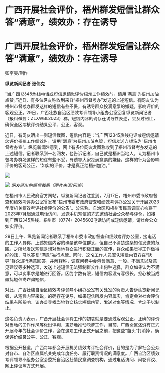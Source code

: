 # 广西开展社会评价，梧州群发短信让群众答“满意”，绩效办：存在诱导

# 广西开展社会评价，梧州群发短信让群众答“满意”，绩效办：存在诱导

张李昊/制作

**纵览新闻记者 张伟克**

“当广西12345热线电话或短信邀请您评价梧州工作绩效时，请用‘满意’为梧州加油点赞。”近日，有多位网友称收到来自“梧州市督考办”发送的上述短信。有网友认为梧州市督考办群发这样的短信有些不妥，有诱导群众投满意票的嫌疑，影响评价的客观公正。29日，广西壮族自治区绩效考评领导小组办公室回复纵览新闻记者（报料微信：ZLXWBL2023）称，短信内容的确存在诱导性表述，会及时制止，确保全区考核评价结果公平、公正、客观。

近日，有网友晒出一则短信截图，短信内容是：当广西12345热线电话或短信邀请您评价梧州工作绩效时，请用“满意”为梧州加油点赞，短信发送方标注为“梧州市督考办宣”。纵览新闻注意到，网上有多位网友发图称收到了梧州市督考办发送的上述短信。记者联系到一名网友，他告诉记者，自己就是梧州当地人，认为梧州市督考办群发这样的短信有些不妥，有诱导大家投满意票的嫌疑，这样的行为会影响评价的客观公正，“如实的评价，才是真正给梧州加油。”

![](https://inews.gtimg.com/om_bt/O8Dl3AcB2_oDqFWr74-kSBjGLSE-6w9wRlujvApB18CFgAA/1000)

![](https://inews.gtimg.com/om_bt/OOT3zLsNCdkd7LTeQoUC0z8fD3hAtvBZC0NcuIAop3wWsAA/1000)
_网友晒出的短信截图（图片来源/网络）_

在梧州市人民政府官方网站，纵览新闻记者注意到，7月17日，梧州市委市政府督查和绩效考评办公室曾发布“梧州市委市政府督查和绩效考评办公室关于开展2023年度机关绩效考评社会评价的公告”。公告称，自治区和梧州市民意调查机构将于2023年7月起通过电话访问、发送手机短信的方式邀请社会公众参与评价，如接到广西12345热线、梧州市（0774）2045602电话访问或短信邀请，请社会公众如实评价。

29日上午，纵览新闻记者联系了梧州市委市政府督查和绩效考评办公室，接电话的工作人员称，上述短信内容的确是该单位群发，但自己不清楚这条短信发送的范围。之所以发送短信是想对当地群众进行积极正面的宣传，群众如果觉得工作做得好的话，可以答复“满意”进行点赞。同时，这名工作人员否认短信内容存在“诱导”群众进行满意回答，并解释称，调查问卷中会包含满意、一般、不满意以及意见建议等多种选项，发送上述短信无法强制群众作出何种选择，群众如果认为不满意，可以实事求是地进行回答。因为字数有限，短信内容没有写很长，担心被当成骚扰短信或诈骗短信，

对此，广西壮族自治区绩效考评领导小组办公室有关处室的负责人告诉纵览新闻记者，从短信内容来说，的确存在诱导，如果短信所发内容属实，肯定会对社会评价结果有所影响，该办会寻找当地群众核实短信内容、发送对象等情况，肯定予以制止。

这名负责人表示，广西开展社会评价工作的初衷就是要通过客观公正、正确的评价对当地的工作作风等做出评判，更好地推动政府工作。目前，广西全区还没有正式开展今年的社会评价工作，会在这项工作正式开展之前，把这些“苗头”打消掉，确保评价结果公平、公正、客观。

根据公开报道，广西每年都会开展机关绩效考评社会评价，目的是为了解社会公众对各市、自治区直属机关完成年度任务、履行职责情况的满意度。广西自治区绩效考评领导小组办公室会委托自治区社情民意调查机构，通过电话访问、问卷评议、网上评议等方式开展。

